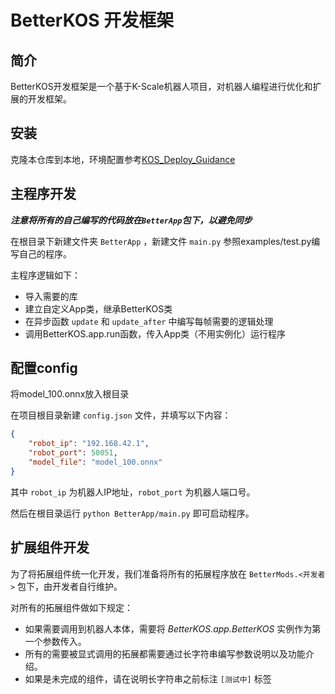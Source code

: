 # BetterKOS 开发框架

## 简介

BetterKOS开发框架是一个基于K-Scale机器人项目，对机器人编程进行优化和扩展的开发框架。

## 安装

克隆本仓库到本地，环境配置参考[KOS_Deploy_Guidance](https://github.com/CarrotFish/KOS_Deploy_Guidance)

## 主程序开发

***注意将所有的自己编写的代码放在`BetterApp`包下，以避免同步***

在根目录下新建文件夹 `BetterApp` ，新建文件 `main.py` 参照examples/test.py编写自己的程序。

主程序逻辑如下：
- 导入需要的库
- 建立自定义App类，继承BetterKOS类
- 在异步函数 `update` 和 `update_after` 中编写每帧需要的逻辑处理
- 调用BetterKOS.app.run函数，传入App类（不用实例化）运行程序

## 配置config

将model_100.onnx放入根目录

在项目根目录新建 `config.json` 文件，并填写以下内容：

```json
{
    "robot_ip": "192.168.42.1",
    "robot_port": 50051,
    "model_file": "model_100.onnx"
}
```
其中 `robot_ip` 为机器人IP地址，`robot_port` 为机器人端口号。

然后在根目录运行 `python BetterApp/main.py` 即可启动程序。

## 扩展组件开发

为了将拓展组件统一化开发，我们准备将所有的拓展程序放在 `BetterMods.<开发者>` 包下，由开发者自行维护。

对所有的拓展组件做如下规定：
- 如果需要调用到机器人本体，需要将 *BetterKOS.app.BetterKOS* 实例作为第一个参数传入。
- 所有的需要被显式调用的拓展都需要通过长字符串编写参数说明以及功能介绍。
- 如果是未完成的组件，请在说明长字符串之前标注 `[测试中]` 标签
